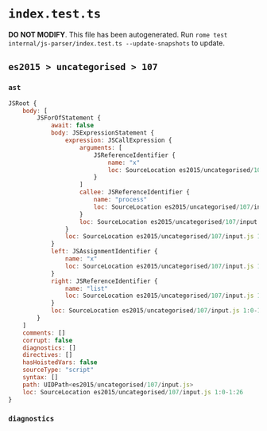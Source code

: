 # `index.test.ts`

**DO NOT MODIFY**. This file has been autogenerated. Run `rome test internal/js-parser/index.test.ts --update-snapshots` to update.

## `es2015 > uncategorised > 107`

### `ast`

```javascript
JSRoot {
	body: [
		JSForOfStatement {
			await: false
			body: JSExpressionStatement {
				expression: JSCallExpression {
					arguments: [
						JSReferenceIdentifier {
							name: "x"
							loc: SourceLocation es2015/uncategorised/107/input.js 1:23-1:24 (x)
						}
					]
					callee: JSReferenceIdentifier {
						name: "process"
						loc: SourceLocation es2015/uncategorised/107/input.js 1:15-1:22 (process)
					}
					loc: SourceLocation es2015/uncategorised/107/input.js 1:15-1:25
				}
				loc: SourceLocation es2015/uncategorised/107/input.js 1:15-1:26
			}
			left: JSAssignmentIdentifier {
				name: "x"
				loc: SourceLocation es2015/uncategorised/107/input.js 1:4-1:5 (x)
			}
			right: JSReferenceIdentifier {
				name: "list"
				loc: SourceLocation es2015/uncategorised/107/input.js 1:9-1:13 (list)
			}
			loc: SourceLocation es2015/uncategorised/107/input.js 1:0-1:26
		}
	]
	comments: []
	corrupt: false
	diagnostics: []
	directives: []
	hasHoistedVars: false
	sourceType: "script"
	syntax: []
	path: UIDPath<es2015/uncategorised/107/input.js>
	loc: SourceLocation es2015/uncategorised/107/input.js 1:0-1:26
}
```

### `diagnostics`

```

```
